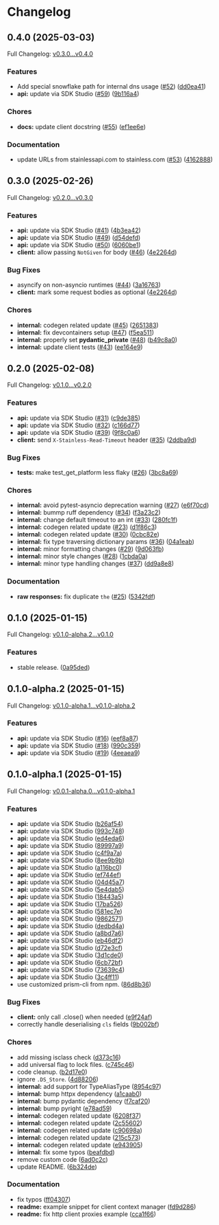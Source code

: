 # Changelog

## 0.4.0 (2025-03-03)

Full Changelog: [v0.3.0...v0.4.0](https://github.com/ContextualAI/contextual-client-python/compare/v0.3.0...v0.4.0)

### Features

* Add special snowflake path for internal dns usage ([#52](https://github.com/ContextualAI/contextual-client-python/issues/52)) ([dd0ea41](https://github.com/ContextualAI/contextual-client-python/commit/dd0ea4117c37eb53620304a30f736747f30f6ce6))
* **api:** update via SDK Studio ([#59](https://github.com/ContextualAI/contextual-client-python/issues/59)) ([9b116a4](https://github.com/ContextualAI/contextual-client-python/commit/9b116a4e1d935a32ab8a44a36042891edf4d2125))


### Chores

* **docs:** update client docstring ([#55](https://github.com/ContextualAI/contextual-client-python/issues/55)) ([ef1ee6e](https://github.com/ContextualAI/contextual-client-python/commit/ef1ee6e351e2c1a84af871f70742045df23fbe7f))


### Documentation

* update URLs from stainlessapi.com to stainless.com ([#53](https://github.com/ContextualAI/contextual-client-python/issues/53)) ([4162888](https://github.com/ContextualAI/contextual-client-python/commit/41628880bfb7d72cb3759ea06f1c09c11bb60e1a))

## 0.3.0 (2025-02-26)

Full Changelog: [v0.2.0...v0.3.0](https://github.com/ContextualAI/contextual-client-python/compare/v0.2.0...v0.3.0)

### Features

* **api:** update via SDK Studio ([#41](https://github.com/ContextualAI/contextual-client-python/issues/41)) ([4b3ea42](https://github.com/ContextualAI/contextual-client-python/commit/4b3ea42dd9effb3cec4fb078800ca96dc3609617))
* **api:** update via SDK Studio ([#49](https://github.com/ContextualAI/contextual-client-python/issues/49)) ([d54defd](https://github.com/ContextualAI/contextual-client-python/commit/d54defd3a23a488c24cae38bedd86d5721d8a71b))
* **api:** update via SDK Studio ([#50](https://github.com/ContextualAI/contextual-client-python/issues/50)) ([6060be1](https://github.com/ContextualAI/contextual-client-python/commit/6060be19c881d87e5ab7b63bc60f536a6b9e70cc))
* **client:** allow passing `NotGiven` for body ([#46](https://github.com/ContextualAI/contextual-client-python/issues/46)) ([4e2264d](https://github.com/ContextualAI/contextual-client-python/commit/4e2264da0b35d4dcfbf33a77950f0f7d57f1db14))


### Bug Fixes

* asyncify on non-asyncio runtimes ([#44](https://github.com/ContextualAI/contextual-client-python/issues/44)) ([3a16763](https://github.com/ContextualAI/contextual-client-python/commit/3a16763381747ee6ccf829fb535927446634d54c))
* **client:** mark some request bodies as optional ([4e2264d](https://github.com/ContextualAI/contextual-client-python/commit/4e2264da0b35d4dcfbf33a77950f0f7d57f1db14))


### Chores

* **internal:** codegen related update ([#45](https://github.com/ContextualAI/contextual-client-python/issues/45)) ([2651383](https://github.com/ContextualAI/contextual-client-python/commit/26513832dc75629f229493f4718e97a34588fd97))
* **internal:** fix devcontainers setup ([#47](https://github.com/ContextualAI/contextual-client-python/issues/47)) ([f5ea511](https://github.com/ContextualAI/contextual-client-python/commit/f5ea51125d954e2ef39e817c0a7bae763661c571))
* **internal:** properly set __pydantic_private__ ([#48](https://github.com/ContextualAI/contextual-client-python/issues/48)) ([b49c8a0](https://github.com/ContextualAI/contextual-client-python/commit/b49c8a0b97a15495912999b97b6b754d2dcfbb4e))
* **internal:** update client tests ([#43](https://github.com/ContextualAI/contextual-client-python/issues/43)) ([ee164e9](https://github.com/ContextualAI/contextual-client-python/commit/ee164e9e3a7f15570560922d383565ea4a50d446))

## 0.2.0 (2025-02-08)

Full Changelog: [v0.1.0...v0.2.0](https://github.com/ContextualAI/contextual-client-python/compare/v0.1.0...v0.2.0)

### Features

* **api:** update via SDK Studio ([#31](https://github.com/ContextualAI/contextual-client-python/issues/31)) ([c9de385](https://github.com/ContextualAI/contextual-client-python/commit/c9de38561c8663d1e00daa381fcb3183501993cf))
* **api:** update via SDK Studio ([#32](https://github.com/ContextualAI/contextual-client-python/issues/32)) ([c166d77](https://github.com/ContextualAI/contextual-client-python/commit/c166d77d241e104a80ce0cddeaf2b5cfe7c59669))
* **api:** update via SDK Studio ([#39](https://github.com/ContextualAI/contextual-client-python/issues/39)) ([9f8c0a6](https://github.com/ContextualAI/contextual-client-python/commit/9f8c0a6d4203953f195cfe5d38a69f8870bc0a9e))
* **client:** send `X-Stainless-Read-Timeout` header ([#35](https://github.com/ContextualAI/contextual-client-python/issues/35)) ([2ddba9d](https://github.com/ContextualAI/contextual-client-python/commit/2ddba9dc9d8cb0b562c6dd7f8a3a21e2c82295bc))


### Bug Fixes

* **tests:** make test_get_platform less flaky ([#26](https://github.com/ContextualAI/contextual-client-python/issues/26)) ([3bc8a69](https://github.com/ContextualAI/contextual-client-python/commit/3bc8a69c6e9255dc1e3247fd1954e5deb5e1c155))


### Chores

* **internal:** avoid pytest-asyncio deprecation warning ([#27](https://github.com/ContextualAI/contextual-client-python/issues/27)) ([e6f70cd](https://github.com/ContextualAI/contextual-client-python/commit/e6f70cdff84defcb3b9d77e3aa0c66e9d17774d5))
* **internal:** bummp ruff dependency ([#34](https://github.com/ContextualAI/contextual-client-python/issues/34)) ([f3a23c2](https://github.com/ContextualAI/contextual-client-python/commit/f3a23c21168a5ef99626e50782ae902c780b4059))
* **internal:** change default timeout to an int ([#33](https://github.com/ContextualAI/contextual-client-python/issues/33)) ([280fc1f](https://github.com/ContextualAI/contextual-client-python/commit/280fc1fcce2a011bda2b895b39b85db682cc0c8c))
* **internal:** codegen related update ([#23](https://github.com/ContextualAI/contextual-client-python/issues/23)) ([d1f86c3](https://github.com/ContextualAI/contextual-client-python/commit/d1f86c3bc54440925725dd9c535082fa7d29d100))
* **internal:** codegen related update ([#30](https://github.com/ContextualAI/contextual-client-python/issues/30)) ([0cbc82e](https://github.com/ContextualAI/contextual-client-python/commit/0cbc82e361567e9f0c44f9b5519d404fcba91fef))
* **internal:** fix type traversing dictionary params ([#36](https://github.com/ContextualAI/contextual-client-python/issues/36)) ([04a1eab](https://github.com/ContextualAI/contextual-client-python/commit/04a1eaba9f246089baa2c26dac29b22e9f63f9dc))
* **internal:** minor formatting changes ([#29](https://github.com/ContextualAI/contextual-client-python/issues/29)) ([9d063fb](https://github.com/ContextualAI/contextual-client-python/commit/9d063fbf86e64803fcc684305a67dae3a31775a0))
* **internal:** minor style changes ([#28](https://github.com/ContextualAI/contextual-client-python/issues/28)) ([1cbda0a](https://github.com/ContextualAI/contextual-client-python/commit/1cbda0a834e06cbb4afdbc922e4e9f894cb21d40))
* **internal:** minor type handling changes ([#37](https://github.com/ContextualAI/contextual-client-python/issues/37)) ([dd9a8e8](https://github.com/ContextualAI/contextual-client-python/commit/dd9a8e898c56fc55b9e61de09419a66ad398b7b3))


### Documentation

* **raw responses:** fix duplicate `the` ([#25](https://github.com/ContextualAI/contextual-client-python/issues/25)) ([5342fdf](https://github.com/ContextualAI/contextual-client-python/commit/5342fdfbecdd99f14d0033736ebf91700bc74f0e))

## 0.1.0 (2025-01-15)

Full Changelog: [v0.1.0-alpha.2...v0.1.0](https://github.com/ContextualAI/contextual-client-python/compare/v0.1.0-alpha.2...v0.1.0)

### Features

* stable release. ([0a95ded](https://github.com/ContextualAI/contextual-client-python/commit/0a95dedf99d1252be7fd94a6ceafc751e1b04eee))

## 0.1.0-alpha.2 (2025-01-15)

Full Changelog: [v0.1.0-alpha.1...v0.1.0-alpha.2](https://github.com/ContextualAI/contextual-client-python/compare/v0.1.0-alpha.1...v0.1.0-alpha.2)

### Features

* **api:** update via SDK Studio ([#16](https://github.com/ContextualAI/contextual-client-python/issues/16)) ([eef8a87](https://github.com/ContextualAI/contextual-client-python/commit/eef8a87c1f4d1c57fce697103d07c8510fcc4520))
* **api:** update via SDK Studio ([#18](https://github.com/ContextualAI/contextual-client-python/issues/18)) ([990c359](https://github.com/ContextualAI/contextual-client-python/commit/990c359ab3f2e6c3f29fc07e158c895159e8cc94))
* **api:** update via SDK Studio ([#19](https://github.com/ContextualAI/contextual-client-python/issues/19)) ([4eeaea9](https://github.com/ContextualAI/contextual-client-python/commit/4eeaea95542c416d4dfa0d00e0304c3f88c2be79))

## 0.1.0-alpha.1 (2025-01-15)

Full Changelog: [v0.0.1-alpha.0...v0.1.0-alpha.1](https://github.com/ContextualAI/contextual-client-python/compare/v0.0.1-alpha.0...v0.1.0-alpha.1)

### Features

* **api:** update via SDK Studio ([b26af54](https://github.com/ContextualAI/contextual-client-python/commit/b26af545d014d2ebbb0b95786325776a76cf4c37))
* **api:** update via SDK Studio ([993c748](https://github.com/ContextualAI/contextual-client-python/commit/993c74879dc993e1c28f044fd7246bbd09d79a66))
* **api:** update via SDK Studio ([ed4eda6](https://github.com/ContextualAI/contextual-client-python/commit/ed4eda61c3aa6535e6252a69c3a324d5ae996ef7))
* **api:** update via SDK Studio ([89997a9](https://github.com/ContextualAI/contextual-client-python/commit/89997a98ea2019a768dde3d93f101871311185e0))
* **api:** update via SDK Studio ([c4f9a7a](https://github.com/ContextualAI/contextual-client-python/commit/c4f9a7ad111def98c39764d1c4af7c37f4704912))
* **api:** update via SDK Studio ([8ee9b9b](https://github.com/ContextualAI/contextual-client-python/commit/8ee9b9b7fa9ecb74097893b59b670675c399489d))
* **api:** update via SDK Studio ([a116bc0](https://github.com/ContextualAI/contextual-client-python/commit/a116bc03080ff09e0269c995c8e67dc49a8c563f))
* **api:** update via SDK Studio ([ef744ef](https://github.com/ContextualAI/contextual-client-python/commit/ef744ef0f11559c6df063fd68268be0ed646606b))
* **api:** update via SDK Studio ([04d45a7](https://github.com/ContextualAI/contextual-client-python/commit/04d45a7d0d6dddd8b826592146e696264975db37))
* **api:** update via SDK Studio ([5e4dab5](https://github.com/ContextualAI/contextual-client-python/commit/5e4dab55c8763098e750fe58f8501b1e21b08d11))
* **api:** update via SDK Studio ([18443a5](https://github.com/ContextualAI/contextual-client-python/commit/18443a52b8fe05eba8098295cd39f99d36de2d0e))
* **api:** update via SDK Studio ([17ba526](https://github.com/ContextualAI/contextual-client-python/commit/17ba5269a45738e5d7e0a833b887f32465266531))
* **api:** update via SDK Studio ([581ec7e](https://github.com/ContextualAI/contextual-client-python/commit/581ec7e0f55ad14aa72de15bae22d298b25df17d))
* **api:** update via SDK Studio ([9862571](https://github.com/ContextualAI/contextual-client-python/commit/986257157c57188953637bd4b43150a0492babcc))
* **api:** update via SDK Studio ([dedbd4a](https://github.com/ContextualAI/contextual-client-python/commit/dedbd4ad104e03310190ad0776ba959758365c87))
* **api:** update via SDK Studio ([a8bd7a6](https://github.com/ContextualAI/contextual-client-python/commit/a8bd7a6c3b40f03c6732fc5984dd82dd762a371b))
* **api:** update via SDK Studio ([eb46df2](https://github.com/ContextualAI/contextual-client-python/commit/eb46df2656bb40a05d5443f148529b2945cba2e6))
* **api:** update via SDK Studio ([d72e3cf](https://github.com/ContextualAI/contextual-client-python/commit/d72e3cfee20d002616d1f17412e919495b051e79))
* **api:** update via SDK Studio ([3d1cde0](https://github.com/ContextualAI/contextual-client-python/commit/3d1cde029bf1c7de64d82a18ce4a87097c0065c0))
* **api:** update via SDK Studio ([6cb72bf](https://github.com/ContextualAI/contextual-client-python/commit/6cb72bf6f0b8e4f14c15e4a8c6eac91dffce3358))
* **api:** update via SDK Studio ([73639c4](https://github.com/ContextualAI/contextual-client-python/commit/73639c4a11978159b2a1fbf7b5d849a6358852dc))
* **api:** update via SDK Studio ([3c4ff11](https://github.com/ContextualAI/contextual-client-python/commit/3c4ff11698404e2e391a8194b58a147b5b2a373a))
* use customized prism-cli from npm. ([86d8b36](https://github.com/ContextualAI/contextual-client-python/commit/86d8b36c7d99031057b5d16ad77d0fa3f54b0861))


### Bug Fixes

* **client:** only call .close() when needed ([e9f24af](https://github.com/ContextualAI/contextual-client-python/commit/e9f24af4d134d7919fde20dde45c928e8dc14680))
* correctly handle deserialising `cls` fields ([9b002bf](https://github.com/ContextualAI/contextual-client-python/commit/9b002bf0ec2bc6ea8fd79bef8eafddfa07f1fe3a))


### Chores

* add missing isclass check ([d373c16](https://github.com/ContextualAI/contextual-client-python/commit/d373c16e7e1d6964e603511a344c538afbd1b5c4))
* add universal flag to lock files. ([c745c46](https://github.com/ContextualAI/contextual-client-python/commit/c745c46eb528a52fc3c174ce91ca93177db533f8))
* code cleanup. ([b2d17e0](https://github.com/ContextualAI/contextual-client-python/commit/b2d17e02b6a0631da4bd067a7bba24f23871fa9f))
* ignore `.DS_Store`. ([4d88206](https://github.com/ContextualAI/contextual-client-python/commit/4d882066acf442591667f2b7bdc2412abff4a504))
* **internal:** add support for TypeAliasType ([8954c97](https://github.com/ContextualAI/contextual-client-python/commit/8954c972f145f840a75fda49e0fd842d2dcce024))
* **internal:** bump httpx dependency ([a1caab0](https://github.com/ContextualAI/contextual-client-python/commit/a1caab00b5bad0092c0d762395f5ddbf534957ea))
* **internal:** bump pydantic dependency ([f7caf20](https://github.com/ContextualAI/contextual-client-python/commit/f7caf20d9ce678e26a23f926e87d67b740f1a8f7))
* **internal:** bump pyright ([e78ad59](https://github.com/ContextualAI/contextual-client-python/commit/e78ad59a3d6cb212d3ff41d03469745c2fcaa3ad))
* **internal:** codegen related update ([6208f37](https://github.com/ContextualAI/contextual-client-python/commit/6208f37ebeda115283e07d7b497291bb105ae822))
* **internal:** codegen related update ([2c55602](https://github.com/ContextualAI/contextual-client-python/commit/2c556026684cc39ea763c67a26f3860529246f88))
* **internal:** codegen related update ([c90698a](https://github.com/ContextualAI/contextual-client-python/commit/c90698a2e6c51f1524c6f34cf599164309141eec))
* **internal:** codegen related update ([215c573](https://github.com/ContextualAI/contextual-client-python/commit/215c573ac64e31481c41f2635e908197b32da724))
* **internal:** codegen related update ([e943905](https://github.com/ContextualAI/contextual-client-python/commit/e9439056db5b3753011ecd1a2c944588e8405fbd))
* **internal:** fix some typos ([beafdbd](https://github.com/ContextualAI/contextual-client-python/commit/beafdbdd47fd466c76130dc1f72e7829edd76f39))
* remove custom code ([6ad0c2c](https://github.com/ContextualAI/contextual-client-python/commit/6ad0c2c8cbc8cbfa00fd961ac7053ce7232ed8df))
* update README. ([6b324de](https://github.com/ContextualAI/contextual-client-python/commit/6b324de7f2818bd3b6aa1d9e20ab47d3d74e25ea))


### Documentation

* fix typos ([ff04307](https://github.com/ContextualAI/contextual-client-python/commit/ff04307fb89c7da8ef313ee19e20ed19cad01f0c))
* **readme:** example snippet for client context manager ([fd9d286](https://github.com/ContextualAI/contextual-client-python/commit/fd9d2869b622ea1633b4ffd013d0ce2d090d03c8))
* **readme:** fix http client proxies example ([cca1f66](https://github.com/ContextualAI/contextual-client-python/commit/cca1f6666835843fbb560124667371f938d4e499))
